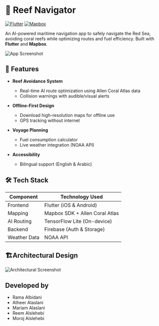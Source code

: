 # 🌊 Reef Navigator 

[![Flutter](https://img.shields.io/badge/Flutter-3.13-blue?logo=flutter)](https://flutter.dev)
[![Mapbox](https://img.shields.io/badge/Mapbox-11.1-lightgrey?logo=mapbox)](https://mapbox.com)

An AI-powered maritime navigation app to safely navigate the Red Sea, avoiding coral reefs while optimizing routes and fuel efficiency. Built with **Flutter** and **Mapbox**.

![App Screenshot](https://github.com/user-attachments/assets/c6b380bb-459e-42e6-9df4-28bac6056937)

## 🚀 Features

- **Reef Avoidance System**  
  - Real-time AI route optimization using Allen Coral Atlas data
  - Collision warnings with audible/visual alerts

- **Offline-First Design**  
  - Download high-resolution maps for offline use  
  - GPS tracking without internet  

- **Voyage Planning**  
  - Fuel consumption calculator  
  - Live weather integration (NOAA API)  

- **Accessibility**  
  - Bilingual support (English & Arabic)  

## 🛠️ Tech Stack

| Component         | Technology Used           |
|-------------------|---------------------------|
| Frontend          | Flutter (iOS & Android)   |
| Mapping           | Mapbox SDK + Allen Coral Atlas |
| AI Routing        | TensorFlow Lite (On-device) |
| Backend           | Firebase (Auth & Storage) |
| Weather Data      | NOAA API                  |

## 🏗️Architectural Design
![Architectural Screenshot](https://github.com/user-attachments/assets/486c093b-1d74-40c7-822e-52ca80be3176)

## Developed by

- Rama Albidani
- Atheer Alaslani 
- Mariam Alaslani
- Reem Alslehebi  
- Moroj Alslehebi 
